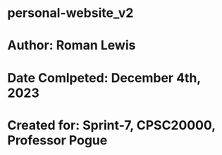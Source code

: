# personal-website_v2
#
# Author: Roman Lewis
#
# Date Comlpeted: December 4th, 2023
#
# Created for: Sprint-7, CPSC20000, Professor Pogue
